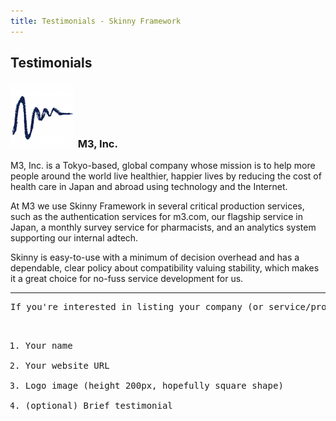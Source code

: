 ```yaml
---
title: Testimonials - Skinny Framework
---
```


## Testimonials


### <a href="http://corporate.m3.com/en/" target="_blank">![M3, Inc.](images/m3_small.png)</a>&nbsp;&nbsp;M3, Inc.

M3, Inc. is a Tokyo-based, global company whose mission is to help more people around the world live healthier, happier lives by reducing the cost of health care in Japan and abroad using technology and the Internet.

At M3 we use Skinny Framework in several critical production services, such as the authentication services for m3.com, our flagship service in Japan, a monthly survey service for pharmacists, and an analytics system supporting our internal adtech.

Skinny is easy-to-use with a minimum of decision overhead and has a dependable, clear policy about compatibility valuing stability, which makes it a great choice for no-fuss service development for us.

<hr/>
<pre>
If you're interested in listing your company (or service/product) here, please send seratch_at_gmail.com (or @scalikejdbc on twitter) the following information:

  1. Your name
  2. Your website URL
  3. Logo image (height 200px, hopefully square shape)
  4. (optional) Brief testimonial
</pre>

<script>
(function() {
  var isChrome = window.navigator.userAgent.toLowerCase().indexOf('chrome') != -1;
  if (isChrome) { userLanguage = (navigator.languages[0] || navigator.language); } else { userLanguage = (navigator.browserLanguage || navigator.language || navigator.userLanguage); }
  var lang = userLanguage.substr(0,2).toLowerCase();
  if (lang !== 'ja') { $('.jp-content').hide(); }
})();
</script>

